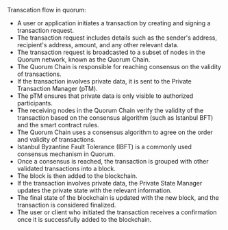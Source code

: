Transcation flow in quorum: 

   - A user or application initiates a transaction by creating and signing a transaction request.
   - The transaction request includes details such as the sender's address, recipient's address, amount, and any other relevant data.
   - The transaction request is broadcasted to a subset of nodes in the Quorum network, known as the Quorum Chain.
   - The Quorum Chain is responsible for reaching consensus on the validity of transactions.
   - If the transaction involves private data, it is sent to the Private Transaction Manager (pTM).
   - The pTM ensures that private data is only visible to authorized participants.
   - The receiving nodes in the Quorum Chain verify the validity of the transaction based on the consensus algorithm (such as Istanbul BFT) and the smart contract rules.
   - The Quorum Chain uses a consensus algorithm to agree on the order and validity of transactions.
   - Istanbul Byzantine Fault Tolerance (IBFT) is a commonly used consensus mechanism in Quorum.
   - Once a consensus is reached, the transaction is grouped with other validated transactions into a block.
   - The block is then added to the blockchain.
   - If the transaction involves private data, the Private State Manager updates the private state with the relevant information.
   - The final state of the blockchain is updated with the new block, and the transaction is considered finalized.
   - The user or client who initiated the transaction receives a confirmation once it is successfully added to the blockchain.
